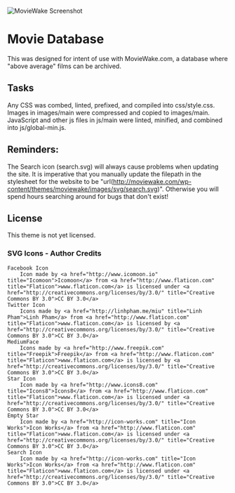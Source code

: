 ![MovieWake Screenshot](http://i.imgur.com/YKhY3YK.png)

# Movie Database

This was designed for intent of use with MovieWake.com, a database where "above average" films can be archived.

## Tasks

Any CSS was combed, linted, prefixed, and compiled into css/style.css.
Images in images/main were compressed and copied to images/main.
JavaScript and other js files in js/main were linted, minified, and combined into js/global-min.js.

## Reminders:

The Search icon (search.svg) will always cause problems when updating the site.  It is imperative that you manually update the filepath in the stylesheet for the website to be "url(http://moviewake.com/wp-content/themes/moviewake/images/svg/search.svg)".  Otherwise you will spend hours searching around for bugs that don't exist!

## License

This theme is not yet licensed.

### SVG Icons - Author Credits

	Facebook Icon
		Icon made by <a href="http://www.icomoon.io" title="Icomoon">Icomoon</a> from <a href="http://www.flaticon.com" title="Flaticon">www.flaticon.com</a> is licensed under <a href="http://creativecommons.org/licenses/by/3.0/" title="Creative Commons BY 3.0">CC BY 3.0</a>
	Twitter Icon
		Icons made by <a href="http://linhpham.me/miu" title="Linh Pham">Linh Pham</a> from <a href="http://www.flaticon.com" title="Flaticon">www.flaticon.com</a> is licensed by <a href="http://creativecommons.org/licenses/by/3.0/" title="Creative Commons BY 3.0">CC BY 3.0</a>
	MediumFace
		Icons made by <a href="http://www.freepik.com" title="Freepik">Freepik</a> from <a href="http://www.flaticon.com" title="Flaticon">www.flaticon.com</a> is licensed by <a href="http://creativecommons.org/licenses/by/3.0/" title="Creative Commons BY 3.0">CC BY 3.0</a>
	Star Icon
		Icon made by <a href="http://www.icons8.com" title="Icons8">Icons8</a> from <a href="http://www.flaticon.com" title="Flaticon">www.flaticon.com</a> is licensed under <a href="http://creativecommons.org/licenses/by/3.0/" title="Creative Commons BY 3.0">CC BY 3.0</a>
	Empty Star
		Icon made by <a href="http://icon-works.com" title="Icon Works">Icon Works</a> from <a href="http://www.flaticon.com" title="Flaticon">www.flaticon.com</a> is licensed under <a href="http://creativecommons.org/licenses/by/3.0/" title="Creative Commons BY 3.0">CC BY 3.0</a>
	Search Icon
		Icon made by <a href="http://icon-works.com" title="Icon Works">Icon Works</a> from <a href="http://www.flaticon.com" title="Flaticon">www.flaticon.com</a> is licensed under <a href="http://creativecommons.org/licenses/by/3.0/" title="Creative Commons BY 3.0">CC BY 3.0</a>
